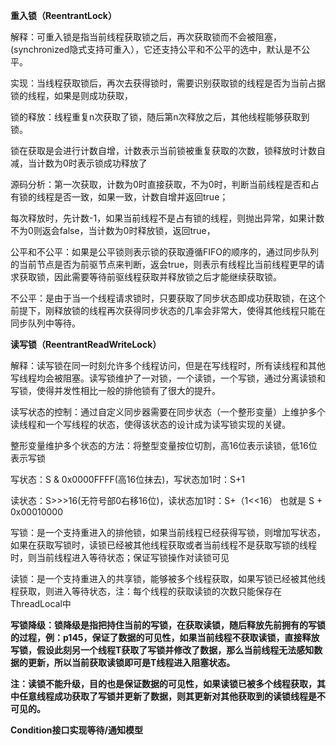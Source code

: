 **重入锁（ReentrantLock）**

解释：可重入锁是指当前线程获取锁之后，再次获取锁而不会被阻塞，(synchronized隐式支持可重入），它还支持公平和不公平的选中，默认是不公平。

实现：当线程获取锁后，再次去获得锁时，需要识别获取锁的线程是否为当前占据锁的线程，如果是则成功获取，

​        锁的释放：线程重复n次获取了锁，随后第n次释放之后，其他线程能够获取到锁。

​        锁在获取是会进行计数自增，计数表示当前锁被重复获取的次数，锁释放时计数自减，当计数为0时表示锁成功释放了

源码分析：第一次获取，计数为0时直接获取，不为0时，判断当前线程是否和占有锁的线程是否一致，如果一致，计数自增并返回true；

​        每次释放时，先计数-1，如果当前线程不是占有锁的线程，则抛出异常，如果计数不为0则返会false，当计数为0时释放锁，返回true，

​    公平和不公平：如果是公平锁则表示锁的获取遵循FIFO的顺序的，通过同步队列的当前节点是否为前驱节点来判断，返会true，则表示有线程比当前线程更早的请求获取锁，因此需要等待前驱线程获取并释放锁之后才能继续获取锁。

​            不公平：是由于当一个线程请求锁时，只要获取了同步状态即成功获取锁，在这个前提下，刚释放锁的线程再次获得同步状态的几率会非常大，使得其他线程只能在同步队列中等待。

**读写锁（ReentrantReadWriteLock）**

解释：读写锁在同一时刻允许多个线程访问，但是在写线程时，所有读线程和其他写线程均会被阻塞。读写锁维护了一对锁，一个读锁，一个写锁，通过分离读锁和写锁，使得并发性相比一般的排他锁有了很大的提升。

读写状态的控制：通过自定义同步器需要在同步状态（一个整形变量）上维护多个读线程和一个写线程的状态，使得该状态的设计成为读写锁实现的关键。

整形变量维护多个状态的方法：将整型变量按位切割，高16位表示读锁，低16位表示写锁

写状态：S & 0x0000FFFF(高16位抹去)，写状态加1时：S+1

读状态：S>>>16(无符号部0右移16位)，读状态加1时：S+（1<<16） 也就是 S + 0x00010000

写锁：是一个支持重进入的排他锁，如果当前线程已经获得写锁，则增加写状态，如果在获取写锁时，读锁已经被其他线程获取或者当前线程不是获取写锁的线程时，则当前线程进入等待状态；保证写锁操作对读锁可见

读锁：是一个支持重进入的共享锁，能够被多个线程获取，如果写锁已经被其他线程获取，则进入等待状态，注：每个线程的获取读锁的次数只能保存在ThreadLocal中

**写锁降级：锁降级是指把持住当前的写锁，在获取读锁，随后释放先前拥有的写锁的过程，例：p145，保证了数据的可见性，如果当前线程不获取读锁，直接释放写锁，假设此刻另一个线程T获取了写锁并修改了数据，那么当前线程无法感知数据的更新，所以当前获取读锁即可是T线程进入阻塞状态。**

**注：读锁不能升级，目的也是保证数据的可见性，如果读锁已被多个线程获取，其中任意线程成功获取了写锁并更新了数据，则其更新对其他获取到的读锁线程是不可见的。**

**Condition接口实现等待/通知模型**